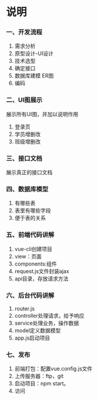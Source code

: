 # 说明 

### 一、开发流程
1. 需求分析
2. 原型设计-UI设计
3. 技术选型
4. 确定接口
5. 数据库建模  ER图
6. 编码

### 二、UI图展示

展示所有UI图，并加以说明作用

1. 登录页
2. 学员增删改
3. 班级增删改

### 三、接口文档

展示真正的接口文档

### 四、数据库模型

1. 有哪些表
2. 表里有哪些字段
3. 便于表的关系

### 五、前端代码讲解

1. vue-cli创建项目
2. view：页面
3. components:组件
4. request.js文件封装ajax
5. api目录，存放请求方法

### 六、后台代码讲解

1. router.js
2. controller处理请求，给予响应
3. service处理业务，操作数据
4. model定义数据模型
5. app.js启动项目

### 七、发布

1. 前端打包：配置vue.config.js文件
2. 上传服务器：ftp，git
3. 启动项目：npm start。
4. 访问
